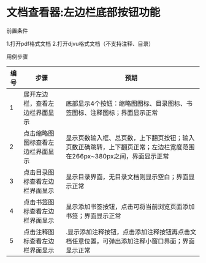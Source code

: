 # 文档查看器:左边栏底部按钮功能

前置条件

1.打开pdf格式文档
2.打开djvu格式文档（不支持注释、目录）

用例步骤


| 编号 | 步骤                             | 预期                                                                                                                 |
| ---- | -------------------------------- | -------------------------------------------------------------------------------------------------------------------- |
| 1    | 展开左边栏，查看左边栏界面显示   | 底部显示4个按钮：缩略图图标、目录图标、书签图标、注释图标；界面显示正常                                              |
| 2    | 点击缩略图图标查看左边栏界面显示 | 显示页数输入框、总页数，上下翻页按钮；输入页数正确跳转，上下翻页正常；左边栏宽度范围在266px\~380px之间，界面显示正常 |
| 3    | 点击目录图标查看左边栏界面显示   | 显示目录界面，无目录文档则显示空白；界面显示正常                                                                     |
| 4    | 点击书签图标查看左边栏界面显示   | 显示添加书签按钮，点击可将当前浏览页面添加书签；界面显示正常                                                         |
| 5    | 点击注释图标查看左边栏界面显示   | .显示添加注释按钮，点击添加注释按钮再点击文档任意位置，可弹出添加注释小窗口界面；界面显示正常                        |

